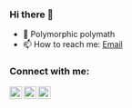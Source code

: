 ### Hi there 👋

<!-- - 🔭 I’m currently working on a couple top secret things 🤫 -->
- 🌱 Polymorphic polymath
- 📫 How to reach me: <a href="mailto:jeffreyefemena4@gmail.com">Email</a>


### Connect with me:
[<img align="left" alt="Jeffrey Emakpor | Twitter" width="22px" src="https://cdn.jsdelivr.net/npm/simple-icons@v3/icons/twitter.svg" />][twitter]
[<img align="left" alt="Jeffrey Emakpor | LinkedIn" width="22px" src="https://cdn.jsdelivr.net/npm/simple-icons@v3/icons/linkedin.svg" />][linkedin]
[<img align="left" alt="Jeffrey Emakpor | Instagram" width="22px" src="https://cdn.jsdelivr.net/npm/simple-icons@v3/icons/instagram.svg" />][instagram]

<br />
<br />


[twitter]: https://twitter.com/BadMask121
[instagram]: https://www.instagram.com/acecorps121/?hl=en
[linkedin]: https://www.linkedin.com/in/jeffrey-emakpor-5536aa156/

